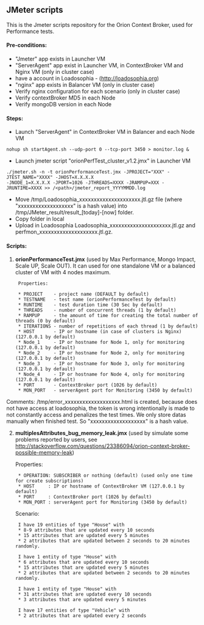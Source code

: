 ## JMeter scripts

This is the Jmeter scripts repository for the Orion Context Broker, used for Performance tests.

#### Pre-conditions:

* "Jmeter" app exists in Launcher VM 
* "ServerAgent" app exist in Launcher VM, in ContextBroker VM and Nginx VM (only in cluster case) 
* have a account in Loadosophia - (http://loadosophia.org)
* "nginx" app exists in Balancer VM (only in cluster case)
* Verify nginx configuration for each scenario (only in cluster case)
* Verify contextBroker MD5 in each Node
* Verify mongoDB version in each Node	
	
#### Steps:

* Launch "ServerAgent" in ContextBroker VM in Balancer and each Node VM 
```
nohup sh startAgent.sh --udp-port 0 --tcp-port 3450 > monitor.log &
```
* Launch jmeter script "orionPerfTest_cluster_v1.2.jmx" in Launcher VM
```
./jmeter.sh -n -t orionPerformanceTest.jmx -JPROJECT="XXX" -JTEST_NAME="XXXX" -JHOST=X.X.X.X 
-JNODE_1=X.X.X.X -JPORT=1026 -JTHREADS=XXXX -JRAMPUP=XXX -JRUNTIME=XXXX >> /<path>/jmeter_report_YYYYMMDD.log
```
* Move /tmp/Loadosophia_xxxxxxxxxxxxxxxxxxxxx.jtl.gz file (where "xxxxxxxxxxxxxxxxxxx" is a hash value) into /tmp/JMeter_result/result_[today]-[now] folder.
* Copy folder in local
* Upload in Loadosophia Loadosophia_xxxxxxxxxxxxxxxxxxxxx.jtl.gz and perfmon_xxxxxxxxxxxxxxxxxxxx.jtl.gz. 

#### Scripts:
1. **orionPerformanceTest.jmx**   (used by Max Performance, Mongo Impact, Scale UP, Scale OUT). It can used for one standalone VM or a balanced cluster of VM with 4 nodes maximum.
	 
        Properties:

		* PROJECT    - project name (DEFAULT by default)
		* TESTNAME   - test name (orionPerformanceTest by default)
		* RUNTIME    - test duration time (30 Sec by default)
		* THREADS    - number of concurrent threads (1 by default)
		* RAMPUP     - the amount of time for creating the total number of threads (0 by default)
		* ITERATIONS - number of repetitions of each thread (1 by default)
		* HOST       - IP or hostname (in case of clusters is Nginx)  (127.0.0.1 by default)
		* Node_1     - IP or hostname for Node 1, only for monitoring (127.0.0.1 by default)
		* Node_2     - IP or hostname for Node 2, only for monitoring (127.0.0.1 by default)		
		* Node_3     - IP or hostname for Node 3, only for monitoring (127.0.0.1 by default)		
		* Node_4     - IP or hostname for Node 4, only for monitoring (127.0.0.1 by default)
		* PORT       - ContextBroker port (1026 by default)
		* MON_PORT   - serverAgent port for Monitoring (3450 by default)
		
 Comments:
    /tmp/error_xxxxxxxxxxxxxxxxxxx.html is created, because does not have access at loadosophia, the token is wrong intentionally 
is made to not constantly access and penalizes the test times. We only store datas manually when finished test. So "xxxxxxxxxxxxxxxxxxx" is a hash value.
	
2. **multiplesAttributes_bug_memory_leak.jmx** (used by simulate some problems reported by users, see http://stackoverflow.com/questions/23386094/orion-context-broker-possible-memory-leak)

	Properties:
	
		* OPERATION: SUBSCRIBER or nothing (default) (used only one time for create subscriptions)
		* HOST     : IP or hostname of ContextBroker VM (127.0.0.1 by default)
		* PORT     : ContextBroker port (1026 by default)
		* MON_PORT : serverAgent port for Monitoring (3450 by default)
	
	Scenario:

		I have 19 entities of type "House" with 
		* 8-9 attributes that are updated every 10 seconds
		* 15 attributes that are updated every 5 minutes
		* 2 attributes that are updated between 2 seconds to 20 minutes randomly.

		I have 1 entity of type "House" with 
		* 6 attributes that are updated every 10 seconds
		* 15 attributes that are updated every 5 minutes
		* 2 attributes that are updated between 2 seconds to 20 minutes randomly. 

		I have 1 entity of type "House" with 
		* 31 attributes that are updated every 10 seconds
		* 3 attributes that are updated every 5 minutes

		I have 17 entities of type "Vehicle" with  
		* 2 attributes that are updated every 2 seconds 
